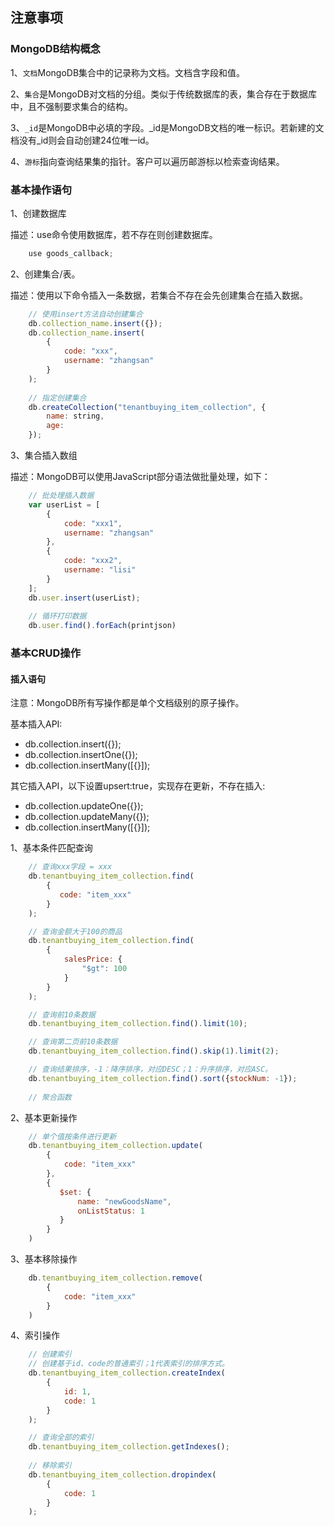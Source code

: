 ## 注意事项

### MongoDB结构概念
1、`文档`MongoDB集合中的记录称为文档。文档含字段和值。

2、`集合`是MongoDB对文档的分组。类似于传统数据库的表，集合存在于数据库中，且不强制要求集合的结构。

3、`_id`是MongoDB中必填的字段。_id是MongoDB文档的唯一标识。若新建的文档没有_id则会自动创建24位唯一id。

4、`游标`指向查询结果集的指针。客户可以遍历邮游标以检索查询结果。


### 基本操作语句

1、创建数据库

描述：use命令使用数据库，若不存在则创建数据库。
```javascript
    use goods_callback;
```

2、创建集合/表。

描述：使用以下命令插入一条数据，若集合不存在会先创建集合在插入数据。
```javascript
    // 使用insert方法自动创建集合
    db.collection_name.insert({});
    db.collection_name.insert(
        {
            code: "xxx",
            username: "zhangsan"
        }
    );
    
    // 指定创建集合
    db.createCollection("tenantbuying_item_collection", {
        name: string,
        age: 
    });
```

3、集合插入数组

描述：MongoDB可以使用JavaScript部分语法做批量处理，如下：
```javascript
    // 批处理插入数据
    var userList = [
        {
            code: "xxx1",
            username: "zhangsan"
        },
        {
            code: "xxx2",
            username: "lisi"
        }
    ];
    db.user.insert(userList);
    
    // 循环打印数据
    db.user.find().forEach(printjson)
```

### 基本CRUD操作

#### 插入语句
注意：MongoDB所有写操作都是单个文档级别的原子操作。

基本插入API:
* db.collection.insert({});
* db.collection.insertOne({});
* db.collection.insertMany([{}]);

其它插入API，以下设置upsert:true，实现存在更新，不存在插入:
* db.collection.updateOne({});
* db.collection.updateMany({});
* db.collection.insertMany([{}]);


1、基本条件匹配查询
```javascript
    // 查询xxx字段 = xxx
    db.tenantbuying_item_collection.find(
        {
           code: "item_xxx"
        }
    );

    // 查询金额大于100的商品
    db.tenantbuying_item_collection.find(
        {
            salesPrice: {
                "$gt": 100
            }
        }
    );

    // 查询前10条数据
    db.tenantbuying_item_collection.find().limit(10);

    // 查询第二页前10条数据
    db.tenantbuying_item_collection.find().skip(1).limit(2);

    // 查询结果排序，-1：降序排序，对应DESC；1：升序排序，对应ASC。
    db.tenantbuying_item_collection.find().sort({stockNum: -1});
    
    // 聚合函数
```


2、基本更新操作
```javascript
    // 单个值按条件进行更新
    db.tenantbuying_item_collection.update(
        {
            code: "item_xxx"
        },
        {
           $set: {
               name: "newGoodsName",
               onListStatus: 1
           } 
        }
    )
```

3、基本移除操作
```javascript
    db.tenantbuying_item_collection.remove(
        {
            code: "item_xxx"
        }
    )
```


4、索引操作

```javascript
    // 创建索引
    // 创建基于id、code的普通索引；1代表索引的排序方式。
    db.tenantbuying_item_collection.createIndex(
        {
            id: 1,
            code: 1
        }
    );

    // 查询全部的索引
    db.tenantbuying_item_collection.getIndexes();
    
    // 移除索引
    db.tenantbuying_item_collection.dropindex(
        {
            code: 1
        }
    );
```

